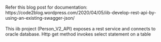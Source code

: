 
<br>
	Refer this blog post for documentation: https://code2blog.wordpress.com/2020/04/05/iib-develop-rest-api-by-using-an-existing-swagger-json/  <br>
<br>
This iib project (Person_V2_API) exposes a rest service and connects to oracle database. Http get method invokes select statement on a table  <br>
